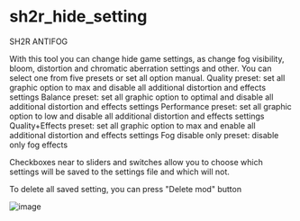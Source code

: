 # sh2r_hide_setting
SH2R ANTIFOG

With this tool you can change hide game settings, as change fog visibility, bloom, distortion and chromatic aberration settings and other.
You can select one from five presets or set all option manual.
Quality preset: set all graphic option to max and disable all additional distortion and effects settings
Balance preset: set all graphic option to optimal and disable all additional distortion and effects settings
Performance preset: set all graphic option to low and disable all additional distortion and effects settings
Quality+Effects preset: set all graphic option to max and enable all additional distortion and effects settings
Fog disable only preset: disable only fog effects

Checkboxes near to sliders and switches allow you to choose which settings will be saved to the settings file and which will not.

To delete all saved setting, you can press "Delete mod" button

![image](https://github.com/user-attachments/assets/9d1bc978-94fc-48ca-a820-367386d5e9bb)


